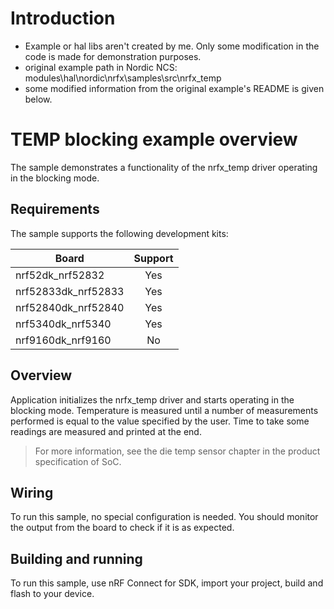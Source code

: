 # Introduction
- Example or hal libs aren't created by me. Only some modification in the code is made for demonstration purposes.
- original example path in Nordic NCS: modules\hal\nordic\nrfx\samples\src\nrfx_temp
- some modified information from the original example's README is given below.

# TEMP blocking example overview 

The sample demonstrates a functionality of the nrfx_temp driver operating in the blocking mode.
## Requirements

The sample supports the following development kits:

| **Board**           | **Support** |
|---------------------|:-----------:|
| nrf52dk_nrf52832    |     Yes     |
| nrf52833dk_nrf52833 |     Yes     |
| nrf52840dk_nrf52840 |     Yes     |
| nrf5340dk_nrf5340   |     Yes     |
| nrf9160dk_nrf9160   |      No     |
## Overview

Application initializes the nrfx_temp driver and starts operating in the blocking mode.
Temperature is measured until a number of measurements performed is equal to the value specified by the user.
Time to take some readings are measured and printed at the end. 

> For more information, see the die temp sensor chapter in the product specification of SoC. 

## Wiring
To run this sample, no special configuration is needed.
You should monitor the output from the board to check if it is as expected.

## Building and running
To run this sample, use nRF Connect for SDK, import your project, build and flash to your device.
